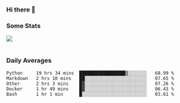 ### Hi there 👋

<!--
**haruishi43/haruishi43** is a ✨ _special_ ✨ repository because its `README.md` (this file) appears on your GitHub profile.

Here are some ideas to get you started:

- 🔭 I’m currently working on ...
- 🌱 I’m currently learning ...
- 👯 I’m looking to collaborate on ...
- 🤔 I’m looking for help with ...
- 💬 Ask me about ...
- 📫 How to reach me: ...
- 😄 Pronouns: ...
- ⚡ Fun fact: ...
-->

### Some Stats
<div>
  <img align="center" src="https://github-readme-stats.vercel.app/api?username=haruishi43&count_private=true&show_icons=true" />
</div>

</br>

### Daily Averages

<!--START_SECTION:waka-->
```text
Python     19 hrs 34 mins  █████████████████▒░░░░░░░   68.99 % 
Markdown   2 hrs 10 mins   ██░░░░░░░░░░░░░░░░░░░░░░░   07.65 % 
Other      2 hrs 3 mins    █▓░░░░░░░░░░░░░░░░░░░░░░░   07.26 % 
Docker     1 hr 49 mins    █▓░░░░░░░░░░░░░░░░░░░░░░░   06.43 % 
Bash       1 hr 1 min      █░░░░░░░░░░░░░░░░░░░░░░░░   03.61 % 
```
<!--END_SECTION:waka-->
